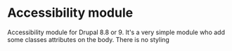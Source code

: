 # Accessibility module

Accessibility module for Drupal 8.8 or 9.
It's a very simple module who add some classes attributes on the body.
There is no styling
